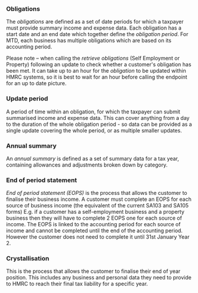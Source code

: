 ### Obligations ###

The _obligations_ are defined as a set of date periods for which a taxpayer must provide summary income and expense 
data. Each obligation has a start date and an end date which together define the _obligation period_. For MTD, each 
business has multiple obligations which are based on its accounting period. 

Please note – when calling the _retrieve obligations_ (Self Employment or Property) following an update to check whether a
customer's obligation has been met. It can take up to an hour for the _obligation_ to be updated within HMRC systems,
so it is best to wait for an hour before calling the endpoint for an up to date picture.

### Update period ###
A period of time within an obligation, for which the taxpayer can submit summarised income and expense data. This can cover anything from a day to the duration of the whole obligation period - so data can be provided as a single update covering the whole period, or as multiple smaller updates.

### Annual summary ###
An _annual summary_ is defined as a set of summary data for a tax year, containing allowances and adjustments broken down by category. 

### End of period statement ###
_End of period statement (EOPS)_  is the process that allows the customer to finalise their business income. A customer must complete an EOPS for each source of business income (the equivalent of the current SA103 and SA105 forms) E.g. if a customer has a self-employment business and a property business then they will have to complete 2 EOPS one for each source of income.
The EOPS is linked to the accounting period for each source of income and cannot be completed until the end of the accounting period. However the customer does not need to complete it until 31st January Year 2.   

### Crystallisation ###
This is the process that allows the customer to finalise their end of year position. This includes any business and personal data they need to provide to HMRC to reach their final tax liability for a specific year.